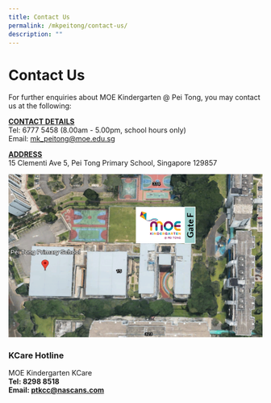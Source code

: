 ```yaml
---
title: Contact Us
permalink: /mkpeitong/contact-us/
description: ""
---
```

# Contact Us



For further enquiries about MOE Kindergarten @ Pei Tong, you may contact us at the following:

  

<b><u>CONTACT DETAILS</u></b><br>
Tel: 6777 5458 (8.00am - 5.00pm, school hours only)<br>
Email:&nbsp;[mk\_peitong@moe.edu.sg](mailto:mk_peitong@moe.edu.sg)  

  

<b><u>ADDRESS</u></b><br>
15 Clementi Ave 5, Pei Tong Primary School, Singapore 129857


![](/images/MK@Pei%20Tong/Map.png)

### KCare Hotline

MOE Kindergarten KCare<br>
**Tel: 8298 8518**<br>
**Email: [ptkcc@nascans.com](ptkcc@nascans.com)**